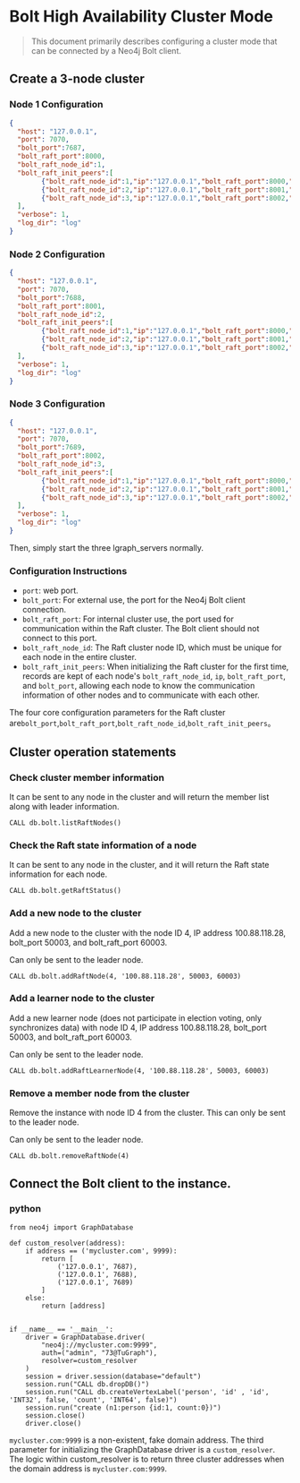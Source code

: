 # Bolt High Availability Cluster Mode

> This document primarily describes configuring a cluster mode that can be connected by a Neo4j Bolt client.

## Create a 3-node cluster

### Node 1 Configuration

```json
{
  "host": "127.0.0.1",
  "port": 7070,
  "bolt_port":7687,
  "bolt_raft_port":8000,
  "bolt_raft_node_id":1,
  "bolt_raft_init_peers":[
        {"bolt_raft_node_id":1,"ip":"127.0.0.1","bolt_raft_port":8000,"bolt_port":7687}, 
        {"bolt_raft_node_id":2,"ip":"127.0.0.1","bolt_raft_port":8001,"bolt_port":7688}, 
        {"bolt_raft_node_id":3,"ip":"127.0.0.1","bolt_raft_port":8002,"bolt_port":7689}
  ],
  "verbose": 1,
  "log_dir": "log"
}
```

### Node 2 Configuration

```json
{
  "host": "127.0.0.1",
  "port": 7070,
  "bolt_port":7688,
  "bolt_raft_port":8001,
  "bolt_raft_node_id":2,
  "bolt_raft_init_peers":[
        {"bolt_raft_node_id":1,"ip":"127.0.0.1","bolt_raft_port":8000,"bolt_port":7687}, 
        {"bolt_raft_node_id":2,"ip":"127.0.0.1","bolt_raft_port":8001,"bolt_port":7688}, 
        {"bolt_raft_node_id":3,"ip":"127.0.0.1","bolt_raft_port":8002,"bolt_port":7689}
  ],
  "verbose": 1,
  "log_dir": "log"
}
```

### Node 3 Configuration

```json
{
  "host": "127.0.0.1",
  "port": 7070,
  "bolt_port":7689,
  "bolt_raft_port":8002,
  "bolt_raft_node_id":3,
  "bolt_raft_init_peers":[
        {"bolt_raft_node_id":1,"ip":"127.0.0.1","bolt_raft_port":8000,"bolt_port":7687}, 
        {"bolt_raft_node_id":2,"ip":"127.0.0.1","bolt_raft_port":8001,"bolt_port":7688}, 
        {"bolt_raft_node_id":3,"ip":"127.0.0.1","bolt_raft_port":8002,"bolt_port":7689}
  ],
  "verbose": 1,
  "log_dir": "log"
}
```

Then, simply start the three lgraph_servers normally.

### Configuration Instructions

* `port`: web port.
* `bolt_port`: For external use, the port for the Neo4j Bolt client connection.
* `bolt_raft_port`: For internal cluster use, the port used for communication within the Raft cluster. The Bolt client should not connect to this port.
* `bolt_raft_node_id`: The Raft cluster node ID, which must be unique for each node in the entire cluster.
* `bolt_raft_init_peers`: When initializing the Raft cluster for the first time, records are kept of each node's `bolt_raft_node_id`, `ip`, `bolt_raft_port`, and `bolt_port`, allowing each node to know the communication information of other nodes and to communicate with each other.

The four core configuration parameters for the Raft cluster are`bolt_port`,`bolt_raft_port`,`bolt_raft_node_id`,`bolt_raft_init_peers`。

## Cluster operation statements

### Check cluster member information

It can be sent to any node in the cluster and will return the member list along with leader information.

``
CALL db.bolt.listRaftNodes()
``

### Check the Raft state information of a node

It can be sent to any node in the cluster, and it will return the Raft state information for each node.

``
CALL db.bolt.getRaftStatus()
``

### Add a new node to the cluster

Add a new node to the cluster with the node ID 4, IP address 100.88.118.28, bolt_port 50003, and bolt_raft_port 60003.

Can only be sent to the leader node.

```
CALL db.bolt.addRaftNode(4, '100.88.118.28', 50003, 60003)
```

### Add a learner node to the cluster

Add a new learner node (does not participate in election voting, only synchronizes data) with node ID 4, IP address 100.88.118.28, bolt_port 50003, and bolt_raft_port 60003.

Can only be sent to the leader node.

```
CALL db.bolt.addRaftLearnerNode(4, '100.88.118.28', 50003, 60003)
```

### Remove a member node from the cluster

Remove the instance with node ID 4 from the cluster. This can only be sent to the leader node.

Can only be sent to the leader node.

```
CALL db.bolt.removeRaftNode(4)
```

## Connect the Bolt client to the instance.

### python

```
from neo4j import GraphDatabase

def custom_resolver(address):
    if address == ('mycluster.com', 9999):
        return [
            ('127.0.0.1', 7687),
            ('127.0.0.1', 7688),
            ('127.0.0.1', 7689)
        ]
    else:
        return [address]


if __name__ == '__main__':
    driver = GraphDatabase.driver(
        "neo4j://mycluster.com:9999",
        auth=("admin", "73@TuGraph"),
        resolver=custom_resolver
    )
    session = driver.session(database="default")
    session.run("CALL db.dropDB()")
    session.run("CALL db.createVertexLabel('person', 'id' , 'id', 'INT32', false, 'count', 'INT64', false)")
    session.run("create (n1:person {id:1, count:0})")
    session.close()
    driver.close()
```

`mycluster.com:9999` is a non-existent, fake domain address. The third parameter for initializing the GraphDatabase driver is a `custom_resolver`. The logic within custom_resolver is to return three cluster addresses when the domain address is `mycluster.com:9999`.
